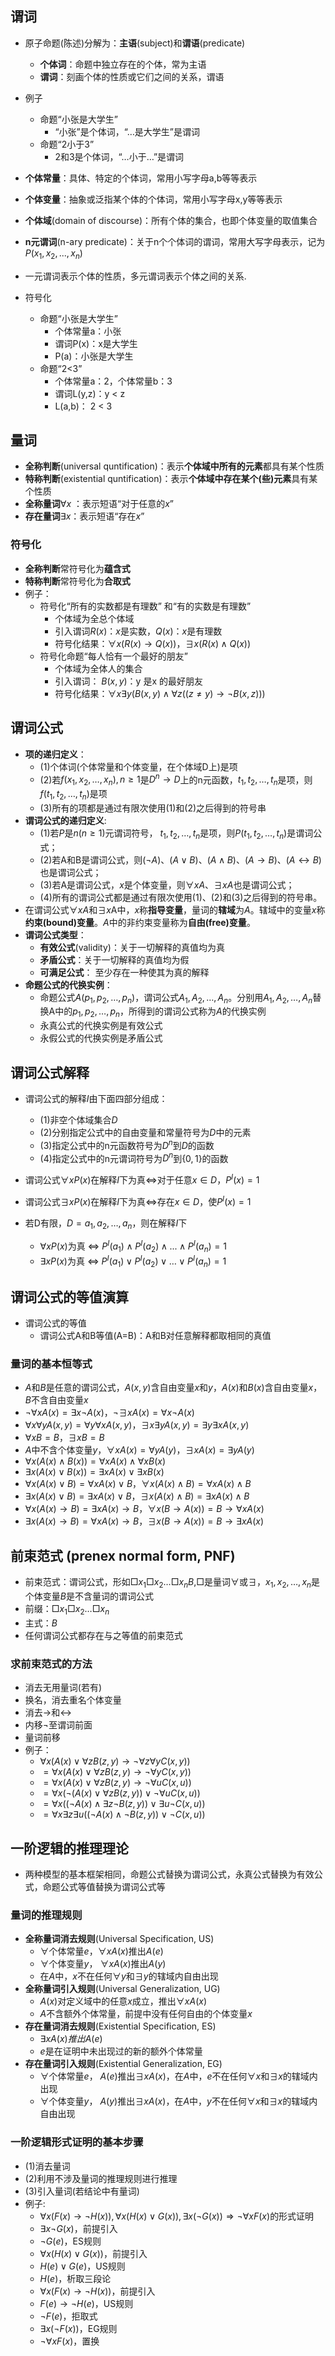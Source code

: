 
## 谓词

- 原子命题(陈述)分解为：**主语**(subject)和**谓语**(predicate)
	- **个体词**：命题中独立存在的个体，常为主语
	- **谓词**：刻画个体的性质或它们之间的关系，谓语
- 例子
	- 命题“小张是大学生”
		- “小张”是个体词，“…是大学生”是谓词
	- 命题“2小于3”
		- 2和3是个体词，“…小于…”是谓词

- **个体常量**：具体、特定的个体词，常用小写字母a,b等等表示
- **个体变量**：抽象或泛指某个体的个体词，常用小写字母x,y等等表示
- **个体域**(domain of discourse)：所有个体的集合，也即个体变量的取值集合
- **n元谓词**(n-ary predicate)：关于n个个体词的谓词，常用大写字母表示，记为$P(x_1,x_2,...,x_n)$
- 一元谓词表示个体的性质，多元谓词表示个体之间的关系.
- 符号化
	- 命题“小张是大学生”
		- 个体常量a：小张
		- 谓词P(x)：x是大学生
		- P(a)：小张是大学生
	- 命题“2<3”
		- 个体常量a：2，个体常量b：3
		- 谓词L(y,z)：y < z 
		- L(a,b)： 2 < 3


## 量词

- **全称判断**(universal quntification)：表示**个体域中所有的元素**都具有某个性质
- **特称判断**(existential quntification)：表示**个体域中存在某个(些)元素**具有某个性质
- **全称量词**$∀x$ ：表示短语“对于任意的$x$”
- **存在量词**$∃x$：表示短语“存在$x$”

### 符号化

- **全称判断**常符号化为**蕴含式**
- **特称判断**常符号化为**合取式**
- 例子：
	- 符号化“所有的实数都是有理数” 和“有的实数是有理数”
		- 个体域为全总个体域
		- 引入谓词$R(x)$：$x$是实数，$Q(x)$：$x$是有理数
		- 符号化结果：$∀x(R(x)→Q(x))，∃x(R(x)∧Q(x))$
	- 符号化命题“每人恰有一个最好的朋友”
		- 个体域为全体人的集合
		- 引入谓词： $B(x,y)$：y 是x 的最好朋友
		- 符号化结果：$∀x∃y(B(x,y)∧∀z((z≠y)→¬B(x,z)))$


## 谓词公式

- **项的递归定义**：
	- (1)个体词(个体常量和个体变量，在个体域D上)是项
	- (2)若$f(x_1,x_2,…,x_n), n≥1$是$D^n→D$上的n元函数，$t_1,t_2,…,t_n$是项，则$f(t_1,t_2,…,t_n)$是项
	- (3)所有的项都是通过有限次使用(1)和(2)之后得到的符号串
- **谓词公式的递归定义**:
	- (1)若$P$是$n(n≥1)$元谓词符号， $t_1,t_2,…,t_n$是项，则$P(t_1,t_2,…,t_n)$是谓词公式；
	- (2)若A和B是谓词公式，则$(¬A)、(A∨B)、(A∧B)、(A→B)、(A↔B)$也是谓词公式；
	- (3)若A是谓词公式，$x$是个体变量，则$∀xA、∃xA$也是谓词公式；
	- (4)所有的谓词公式都是通过有限次使用(1)、(2)和(3)之后得到的符号串。
- 在谓词公式$∀xA$和$∃x$A中，$x$称**指导变量**，量词的**辖域**为$A$。辖域中的变量$x$称**约束(bound)变量**。$A$中的非约束变量称为**自由(free)变量**。
- **谓词公式类型**：
	- **有效公式**(validity)：关于一切解释的真值均为真
	- **矛盾公式**：关于一切解释的真值均为假
	- **可满足公式**： 至少存在一种使其为真的解释
- **命题公式的代换实例**：
	- 命题公式$A(p_1,p_2,…,p_n)$，谓词公式$A_1,A_2,…,A_n$。分别用$A_1,A_2,…,A_n$替换A中的$p_1,p_2,…,p_n$，所得到的谓词公式称为$A$的代换实例
	- 永真公式的代换实例是有效公式
	- 永假公式的代换实例是矛盾公式
## 谓词公式解释

- 谓词公式的解释$I$由下面四部分组成：
	- (1)非空个体域集合$D$
	- (2)分别指定公式中的自由变量和常量符号为$D$中的元素
	- (3)指定公式中的n元函数符号为$D^n$到$D$的函数
	- (4)指定公式中的n元谓词符号为$D^n$到$\{0,1\}$的函数

- 谓词公式$∀xP(x)$在解释$I$下为真$\Leftrightarrow$对于任意$x\in D$，$P^I(x)=1$
- 谓词公式$∃xP(x)$在解释$I$下为真$\Leftrightarrow$存在$x\in D$，使$P^I(x)=1$
- 若D有限，$D={a_1,a_2,…,a_n}$，则在解释$I$下
	- $∀xP(x)$为真 $\Leftrightarrow$ $P^I(a_1)∧P^I(a_2)∧...∧P^I(a_n)=1$
	- $∃xP(x)$为真 $\Leftrightarrow$ $P^I(a_1)∨P^I(a_2)∨…∨P^I(a_n)=1$

## 谓词公式的等值演算

- 谓词公式的等值
	- 谓词公式A和B等值(A=B)：A和B对任意解释都取相同的真值

### 量词的基本恒等式

- $A$和$B$是任意的谓词公式，$A(x,y)$含自由变量$x$和$y$，$A(x)$和$B(x)$含自由变量$x$，$B$不含自由变量$x$
- $\neg \forall xA(x) = \exists x \neg A(x)$，$\neg \exists x A(x) = \forall x\neg A(x)$
- $\forall x\forall y A(x,y) = \forall y\forall x A(x,y)$，$\exists x\exists yA(x,y) =\exists y\exists xA(x,y)$
- $\forall xB =B$，$\exists xB=B$
- $A$中不含个体变量$y$，$\forall xA(x)=\forall yA(y)$，$\exists xA(x) = \exists yA(y)$
- $\forall x(A(x)\wedge B(x)) = \forall xA(x) \wedge \forall xB(x)$
- $\exists x(A(x)\vee B(x)) = \exists xA(x)\vee \exists xB(x)$
- $\forall x(A(x)\vee B) = \forall xA(x)\vee B$，$\forall x(A(x)\wedge B) = \forall xA(x)\wedge B$
- $\exists x(A(x)\vee B) = \exists xA(x)\vee B$，$\exists x(A(x)\wedge B) = \exists xA(x)\wedge B$
- $\forall x(A(x)\rightarrow B) = \exists xA(x)\rightarrow B$，$\forall x(B\rightarrow A(x))=B\rightarrow \forall xA(x)$
- $\exists x(A(x)\rightarrow B) = \forall xA(x)\rightarrow B$，$\exists x(B\rightarrow A(x))=B\rightarrow \exists xA(x)$

## **前束范式** (prenex normal form, **PNF**)

- 前束范式：谓词公式，形如$□x_1□x_2…□x_nB$,$□$是量词$∀$或$∃$，$x_1,x_2,…,x_n$是个体变量$B$是不含量词的谓词公式
- 前缀：$□x_1□x_2…□x_n$
- 主式：$B$
- 任何谓词公式都存在与之等值的前束范式

### 求前束范式的方法

- 消去无用量词(若有)
- 换名，消去重名个体变量
- 消去→和↔
- 内移¬至谓词前面
- 量词前移
- 例子：
	- $∀x(A(x)∨∀zB(z,y)→¬∀z∀yC(x,y))$
	- $=∀x(A(x)∨∀zB(z,y)→¬∀yC(x,y))$
	- $=∀x(A(x)∨∀zB(z,y)→¬∀uC(x,u))$
	- $=∀x(¬(A(x)∨∀zB(z,y))∨¬∀uC(x,u))$
	- $=∀x((¬A(x)∧∃z¬B(z,y))∨∃u¬C(x,u))$
	- $=∀x∃z∃u((¬A(x)∧¬B(z,y))∨¬C(x,u))$

## 一阶逻辑的推理理论

- 两种模型的基本框架相同，命题公式替换为谓词公式，永真公式替换为有效公式，命题公式等值替换为谓词公式等

### 量词的推理规则

- **全称量词消去规则**(Universal Specification, US)
	- $∀$个体常量$e$，$∀xA(x)$推出$A(e)$
	- $∀$个体变量$y$， $∀xA(x)$推出$A(y)$
	- 在$A$中，$x$不在任何$∀y$和$∃y$的辖域内自由出现
- **全称量词引入规则**(Universal Generalization, UG)
	- $A(x)$对定义域中的任意$x$成立，推出$∀xA(x)$
	- $A$不含额外个体常量，前提中没有任何自由的个体变量$x$
- **存在量词消去规则**(Existential Specification, ES)
	- $∃xA(x)推出A(e)$
	- $e$是在证明中未出现过的新的额外个体常量
- **存在量词引入规则**(Existential Generalization, EG)
	- $∀$个体常量$e$， $A(e)$推出$∃xA(x)$，在$A$中，$e$不在任何$∀x$和$∃x$的辖域内出现
	- $∀$个体变量$y$， $A(y)$推出$∃xA(x)$，在$A$中，$y$不在任何$∀x$和$∃x$的辖域内自由出现


### 一阶逻辑形式证明的基本步骤

- (1)消去量词
- (2)利用不涉及量词的推理规则进行推理
- (3)引入量词(若结论中有量词)
- 例子: 
	- $∀x(F(x)→¬H(x)),∀x(H(x)∨G(x)), ∃x(¬G(x)) ⇒ ¬∀xF(x)$的形式证明
	- $∃x¬G(x)$，前提引入
	- $¬G(e)$，ES规则
	- $∀x(H(x)∨G(x))$，前提引入
	- $H(e)∨G(e)$，US规则
	- $H(e)$，析取三段论
	- $∀x(F(x) →¬H(x))$，前提引入
	- $F(e)→¬H(e)$，US规则
	- $¬F(e)$，拒取式
	- $∃x (¬F(x))$，EG规则
	- $¬∀x F(x)$，置换
